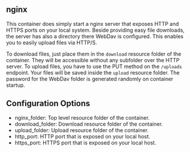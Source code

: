 ## nginx

This container does simply start a nginx server that exposes HTTP and HTTPS ports on your local system. 
Beside providing easy file downloads, the server has also a directory there WebDav is configured. This
enables you to easily upload files via HTTP/S.

To download files, just place them in the ``download`` resource folder of the container. They will be
accessible without any subfolder over the HTTP server. To upload files, you have to use the PUT method
on the ``/uploads`` endpoint. Your files will be saved inside the ``upload`` resource folder. The password
for the WebDav folder is generated randomly on container startup.

## Configuration Options

* nginx_folder: Top level resource folder of the container.
* download_folder: Download resource folder of the container.
* upload_folder: Upload resource folder of the container.
* http_port: HTTP port that is exposed on your local host.
* https_port: HTTPS port that is exposed on your local host.
